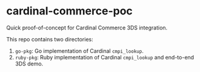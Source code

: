 # cardinal-commerce-poc

Quick proof-of-concept for Cardinal Commerce 3DS integration.

This repo contains two directories:

1. `go-pkg`: Go implementation of Cardinal `cmpi_lookup`.
2. `ruby-pkg`: Ruby implementation of Cardinal `cmpi_lookup` and end-to-end 3DS demo.
